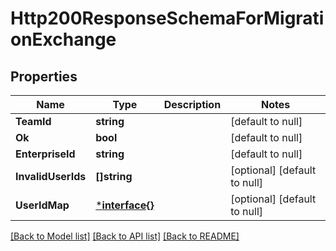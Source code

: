 # Http200ResponseSchemaForMigrationExchange

## Properties
Name | Type | Description | Notes
------------ | ------------- | ------------- | -------------
**TeamId** | **string** |  | [default to null]
**Ok** | **bool** |  | [default to null]
**EnterpriseId** | **string** |  | [default to null]
**InvalidUserIds** | **[]string** |  | [optional] [default to null]
**UserIdMap** | [***interface{}**](interface{}.md) |  | [optional] [default to null]

[[Back to Model list]](../README.md#documentation-for-models) [[Back to API list]](../README.md#documentation-for-api-endpoints) [[Back to README]](../README.md)


